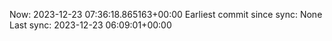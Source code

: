 Now: 2023-12-23 07:36:18.865163+00:00 Earliest commit since sync: None Last sync: 2023-12-23 06:09:01+00:00
